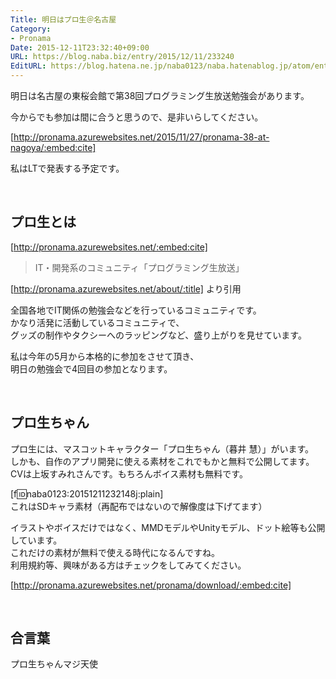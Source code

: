 ```yaml
---
Title: 明日はプロ生＠名古屋
Category:
- Pronama
Date: 2015-12-11T23:32:40+09:00
URL: https://blog.naba.biz/entry/2015/12/11/233240
EditURL: https://blog.hatena.ne.jp/naba0123/naba.hatenablog.jp/atom/entry/6653586347148234288
---
```


明日は名古屋の東桜会館で第38回プログラミング生放送勉強会があります。

今からでも参加は間に合うと思うので、是非いらしてください。

[http://pronama.azurewebsites.net/2015/11/27/pronama-38-at-nagoya/:embed:cite]

私はLTで発表する予定です。

<!-- more -->

<br>

## プロ生とは



[http://pronama.azurewebsites.net/:embed:cite]



> IT・開発系のコミュニティ「プログラミング生放送」

[http://pronama.azurewebsites.net/about/:title] より引用

全国各地でIT関係の勉強会などを行っているコミュニティです。  
かなり活発に活動しているコミュニティで、  
グッズの制作やタクシーへのラッピングなど、盛り上がりを見せています。

私は今年の5月から本格的に参加をさせて頂き、  
明日の勉強会で4回目の参加となります。

<br>

## プロ生ちゃん

プロ生には、マスコットキャラクター「プロ生ちゃん（暮井 慧）」がいます。  
しかも、自作のアプリ開発に使える素材をこれでもかと無料で公開してます。  
CVは上坂すみれさんです。もちろんボイス素材も無料です。

[f:id:naba0123:20151211232148j:plain]  
これはSDキャラ素材（再配布ではないので解像度は下げてます）

イラストやボイスだけではなく、MMDモデルやUnityモデル、ドット絵等も公開しています。  
これだけの素材が無料で使える時代になるんですね。  
利用規約等、興味がある方はチェックをしてみてください。

[http://pronama.azurewebsites.net/pronama/download/:embed:cite]

<br>

## 合言葉

プロ生ちゃんマジ天使

<br>
